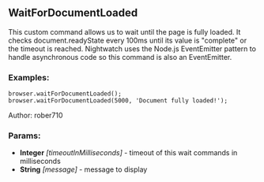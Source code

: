 

<!-- Start es6/commands/waitForDocumentLoaded.js -->

## WaitForDocumentLoaded

This custom command allows us to wait until the page is fully loaded. It checks document.readyState
every 100ms until its value is "complete" or the timeout is reached.
Nightwatch uses the Node.js EventEmitter pattern to handle asynchronous code so this command is also an EventEmitter.
### Examples:

    browser.waitForDocumentLoaded();
    browser.waitForDocumentLoaded(5000, 'Document fully loaded!');

Author: rober710

### Params:

* **Integer** *[timeoutInMilliseconds]* - timeout of this wait commands in milliseconds
* **String** *[message]* - message to display

<!-- End es6/commands/waitForDocumentLoaded.js -->

